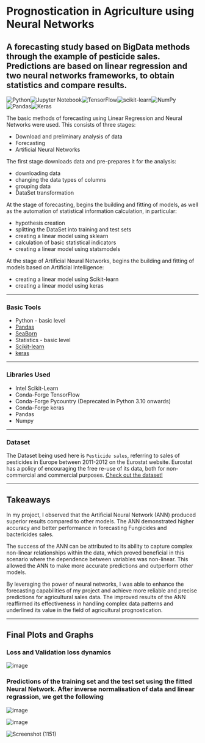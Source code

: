 # Prognostication in Agriculture using Neural Networks
## A forecasting study based on BigData methods through the example of pesticide sales. Predictions are based on linear regression and two neural networks frameworks, to obtain statistics and compare results.
![Python](https://img.shields.io/badge/python-3670A0?style=for-the-badge&logo=python&logoColor=ffdd54)![Jupyter Notebook](https://img.shields.io/badge/jupyter-%23FA0F00.svg?style=for-the-badge&logo=jupyter&logoColor=white)![TensorFlow](https://img.shields.io/badge/TensorFlow-%23FF6F00.svg?style=for-the-badge&logo=TensorFlow&logoColor=white)![scikit-learn](https://img.shields.io/badge/scikit--learn-%23F7931E.svg?style=for-the-badge&logo=scikit-learn&logoColor=white)![NumPy](https://img.shields.io/badge/numpy-%23013243.svg?style=for-the-badge&logo=numpy&logoColor=white)![Pandas](https://img.shields.io/badge/pandas-%23150458.svg?style=for-the-badge&logo=pandas&logoColor=white)![Keras](https://img.shields.io/badge/Keras-%23D00000.svg?style=for-the-badge&logo=Keras&logoColor=white)

The basic methods of forecasting using Linear Regression and Neural Networks were used. This consists of three stages:
* Download and preliminary analysis of data
* Forecasting
* Artificial Neural Networks

The first stage downloads data and pre-prepares it for the analysis:
* downloading data
* changing the data types of columns
* grouping data
* DataSet transformation

At the stage of forecasting, begins the building and fitting of models, as well as the automation of statistical information calculation, in particular:
* hypothesis creation
* splitting the DataSet into training and test sets
* creating a linear model using sklearn
* calculation of basic statistical indicators
* creating a linear model using statsmodels

At the stage of Artificial Neural Networks, begins the building and fitting of models based on Artificial Intelligence:
* creating a linear model using Scikit-learn
* creating a linear model using keras

______
### Basic Tools

* Python - basic level
* [Pandas](https://pandas.pydata.org/?utm_medium=Exinfluencer&utm_source=Exinfluencer&utm_content=000026UJ&utm_term=10006555&utm_id=NA-SkillsNetwork-Channel-SkillsNetworkGuidedProjectsdatascienceinagricultureprognosticationusingbyneuralnetwork466-2022-01-01)
* [SeaBorn](https://seaborn.pydata.org/?utm_medium=Exinfluencer&utm_source=Exinfluencer&utm_content=000026UJ&utm_term=10006555&utm_id=NA-SkillsNetwork-Channel-SkillsNetworkGuidedProjectsdatascienceinagricultureprognosticationusingbyneuralnetwork466-2022-01-01)
* Statistics - basic level
* [Scikit-learn](https://scikit-learn.org/stable/?utm_medium=Exinfluencer&utm_source=Exinfluencer&utm_content=000026UJ&utm_term=10006555&utm_id=NA-SkillsNetwork-Channel-SkillsNetworkGuidedProjectsdatascienceinagricultureprognosticationusingbyneuralnetwork466-2022-01-01)
* [keras](https://keras.io/?utm_medium=Exinfluencer&utm_source=Exinfluencer&utm_content=000026UJ&utm_term=10006555&utm_id=NA-SkillsNetwork-Channel-SkillsNetworkGuidedProjectsdatascienceinagricultureprognosticationusingbyneuralnetwork466-2022-01-01)

________
### Libraries Used
* Intel Scikit-Learn
* Conda-Forge TensorFlow
* Conda-Forge Pycountry (Deprecated in Python 3.10 onwards)
* Conda-Forge keras
* Pandas
* Numpy

________
### Dataset
The Dataset being used here is `Pesticide sales`, referring to sales of pesticides in Europe between 2011-2012 on the Eurostat website. Eurostat has a policy of encouraging the free re-use of its data, both for non-commercial and commercial purposes. 
[Check out the dataset!](https://pandas.pydata.org/?utm_medium=Exinfluencer&utm_source=Exinfluencer&utm_content=000026UJ&utm_term=10006555&utm_id=NA-SkillsNetwork-Channel-SkillsNetworkGuidedProjectsdatascienceinagricultureprognosticationusingbyneuralnetwork466-2022-01-01](https://ec.europa.eu/eurostat/databrowser/view/AEI_FM_SALPEST09__custom_1145078/default/table?lang=enhttps:%2F%2Fec.europa.eu%2Feurostat%2Fdatabrowser%2Fview%2FAEI_FM_SALPEST09__custom_1145078%2Fdefault%2Ftable%3Flang%3Den)https://ec.europa.eu/eurostat/databrowser/view/AEI_FM_SALPEST09__custom_1145078/default/table?lang=enhttps:%2F%2Fec.europa.eu%2Feurostat%2Fdatabrowser%2Fview%2FAEI_FM_SALPEST09__custom_1145078%2Fdefault%2Ftable%3Flang%3Den)
_________________
## Takeaways

In my project, I observed that the Artificial Neural Network (ANN) produced superior results compared to other models. The ANN demonstrated higher accuracy and better performance in forecasting Fungicides and bactericides sales.

The success of the ANN can be attributed to its ability to capture complex non-linear relationships within the data, which proved beneficial in this scenario where the dependence between variables was non-linear. This allowed the ANN to make more accurate predictions and outperform other models.

By leveraging the power of neural networks, I was able to enhance the forecasting capabilities of my project and achieve more reliable and precise predictions for agricultural sales data. The improved results of the ANN reaffirmed its effectiveness in handling complex data patterns and underlined its value in the field of agricultural prognostication.
_________________
## Final Plots and Graphs

### Loss and Validation loss dynamics

![image](https://github.com/probablyabdullah/Prognostication-in-Agriculture-using-Neural-Networks/assets/79295754/c7c9ab6b-346c-43b2-b5cb-69851d80cba9)

### Predictions of the training set and the test set using the fitted Neural Network. After inverse normalisation of data and linear regrassion, we get the following

![image](https://github.com/probablyabdullah/Prognostication-in-Agriculture-using-Neural-Networks/assets/79295754/0f5fbdab-cf6f-4914-aa70-24891bde88c9)


![image](https://github.com/probablyabdullah/Prognostication-in-Agriculture-using-Neural-Networks/assets/79295754/e2cee966-830b-483f-bfc9-a4b5927c33e0)


![Screenshot (1151)](https://github.com/probablyabdullah/Prognostication-in-Agriculture-using-Neural-Networks/assets/79295754/4439cdaa-0709-42ee-953c-aa763f81e9ec)
